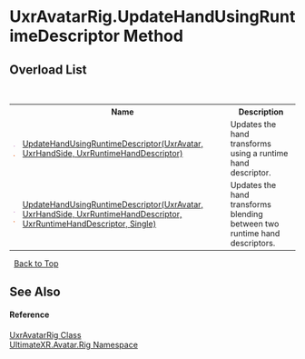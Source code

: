 # UxrAvatarRig.UpdateHandUsingRuntimeDescriptor Method 
 


## Overload List
&nbsp;<table><tr><th></th><th>Name</th><th>Description</th></tr><tr><td>![Public method](media/pubmethod.gif "Public method")![Static member](media/static.gif "Static member")</td><td><a href="M_UltimateXR_Avatar_Rig_UxrAvatarRig_UpdateHandUsingRuntimeDescriptor">UpdateHandUsingRuntimeDescriptor(UxrAvatar, UxrHandSide, UxrRuntimeHandDescriptor)</a></td><td>
Updates the hand transforms using a runtime hand descriptor.</td></tr><tr><td>![Public method](media/pubmethod.gif "Public method")![Static member](media/static.gif "Static member")</td><td><a href="M_UltimateXR_Avatar_Rig_UxrAvatarRig_UpdateHandUsingRuntimeDescriptor_1">UpdateHandUsingRuntimeDescriptor(UxrAvatar, UxrHandSide, UxrRuntimeHandDescriptor, UxrRuntimeHandDescriptor, Single)</a></td><td>
Updates the hand transforms blending between two runtime hand descriptors.</td></tr></table>&nbsp;
<a href="#uxravatarrig.updatehandusingruntimedescriptor-method">Back to Top</a>

## See Also


#### Reference
<a href="T_UltimateXR_Avatar_Rig_UxrAvatarRig">UxrAvatarRig Class</a><br /><a href="N_UltimateXR_Avatar_Rig">UltimateXR.Avatar.Rig Namespace</a><br />